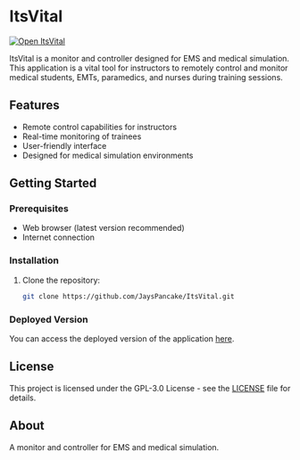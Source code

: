 # ItsVital

[![Open ItsVital](https://img.shields.io/badge/Open%20ItsVital-on%20the%20web-blue?style=for-the-badge)](https://jayspancake.github.io/ItsVital/)

ItsVital is a monitor and controller designed for EMS and medical simulation. This application is a vital tool for instructors to remotely control and monitor medical students, EMTs, paramedics, and nurses during training sessions.

## Features

- Remote control capabilities for instructors
- Real-time monitoring of trainees
- User-friendly interface
- Designed for medical simulation environments

## Getting Started

### Prerequisites

- Web browser (latest version recommended)
- Internet connection

### Installation

1. Clone the repository:
   ```bash
   git clone https://github.com/JaysPancake/ItsVital.git
   ```

### Deployed Version

You can access the deployed version of the application [here](https://jayspancake.github.io/ItsVital/).

## License

This project is licensed under the GPL-3.0 License - see the [LICENSE](LICENSE) file for details.

## About

A monitor and controller for EMS and medical simulation.
